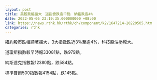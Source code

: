 ```yaml
---
layout: post
title: 美股跌幅擴大　道指曾跌逾千點　納指跌逾4%
date: 2022-05-05 23:19:35.000000000 +08:00
link: https://news.rthk.hk/rthk/ch/component/k2/1647214-20220505.htm
categories: rthk
---
```


紐約股市跌幅顯著擴大，3大指數跌近3%至逾4%，科技股沽壓較大。

道瓊斯指數較早時報33081點，跌979點。

納斯達克指數報12380點，跌584點。

標準普爾500指數報4154點，跌145點。

